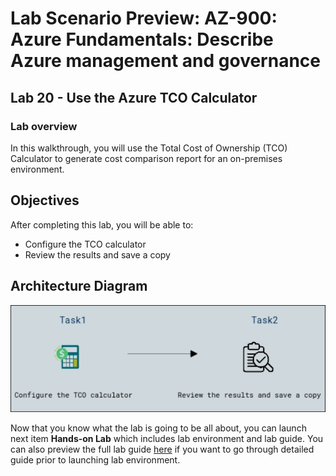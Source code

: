 # Lab Scenario Preview: AZ-900: Azure Fundamentals: Describe Azure management and governance

## Lab 20 - Use the Azure TCO Calculator

### Lab overview

In this walkthrough, you will use the Total Cost of Ownership (TCO) Calculator to generate cost comparison report for an on-premises environment.

## Objectives

After completing this lab, you will be able to:

- Configure the TCO calculator
- Review the results and save a copy

## Architecture Diagram

![](../images/az900lab20.png)

Now that you know what the lab is going to be all about, you can launch next item **Hands-on Lab** which includes lab environment and lab guide. You can also preview the full lab guide [here](https://experience.cloudlabs.ai/#/labguidepreview/5f996d34-b25d-448a-aed9-8e95efec146e) if you want to go through detailed guide prior to launching lab environment.